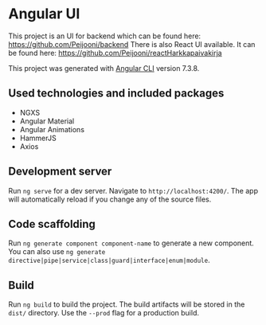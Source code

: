 # Angular UI
This project is an UI for backend which can be found here: https://github.com/Peijooni/backend There is also React UI available. It can be found here: https://github.com/Peijooni/reactHarkkapaivakirja

This project was generated with [Angular CLI](https://github.com/angular/angular-cli) version 7.3.8.

## Used technologies and included packages
* NGXS
* Angular Material
* Angular Animations
* HammerJS
* Axios
	

## Development server

Run `ng serve` for a dev server. Navigate to `http://localhost:4200/`. The app will automatically reload if you change any of the source files.

## Code scaffolding

Run `ng generate component component-name` to generate a new component. You can also use `ng generate directive|pipe|service|class|guard|interface|enum|module`.

## Build

Run `ng build` to build the project. The build artifacts will be stored in the `dist/` directory. Use the `--prod` flag for a production build.

